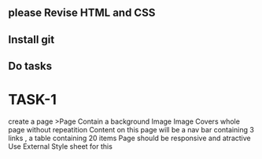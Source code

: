 ## please Revise HTML and CSS
## Install git 
## Do tasks
 # TASK-1
 create a page >Page Contain a background Image Image Covers whole page without repeatition 
 Content on this page will be a nav bar containing 3 links , a table containing 20 items 
 Page should be responsive and atractive 
 Use External Style sheet for this 
